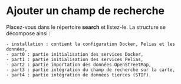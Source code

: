 # Ajouter un champ de recherche

Placez-vous dans le répertoire __search__ et listez-le. La structure se décompose ainsi :
```
- installation : contient la configuration Docker, Pelias et les données,
- part0 : partie initialisation des services Docker,
- part1 : partie initialisation des services Pelias,
- part2 : partie importation des données OpenStreetMap,
- part3 : partie intégration du champ de recherche sur la carte,
- part4 : partie intégration de données tierces (STIF).
```
